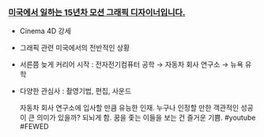 ### [미국에서 일하는 15년차 모션 그래픽 디자이너입니다.](https://youtu.be/5MvIJMQMT_o?si=gcd4CYT6Vut_UDLK)
- Cinema 4D 강세
- 그래픽 관련 미국에서의 전반적인 상황
- 서른쯤 늦게 커리어 시작 : 전자전기컴퓨터 공학 &rarr; 자동차 회사 연구소 &rarr; 뉴욕 유학 
- 다양한 관심사 : 촬영기법, 편집, 사운드
  
  자동차 회사 연구소에 입사할 만큼 유능한 인재.
  누구나 인정할 만한 객관적인 성공이 큰 의미가 있을까? 되뇌게 함.
  꿈을 좇는 이들을 보는 건 즐거운 기쁨.
#youtube #FEWED